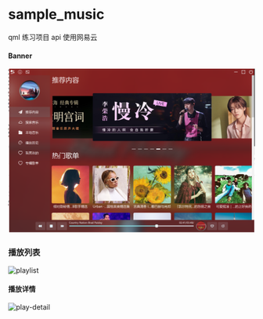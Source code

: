 # sample_music
qml 练习项目  api 使用网易云



#### Banner

![banner](\images\banner.png)



### 播放列表





![playlist](D:\sample_music\sample_music\images\playlist.png)



#### 播放详情

![play-detail](D:\sample_music\sample_music\images\play-detail.png)

